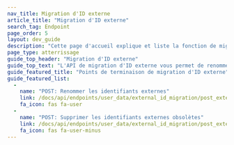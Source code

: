 ```yaml
---
nav_title: Migration d'ID externe
article_title: "Migration d'ID externe"
search_tag: Endpoint
page_order: 5
layout: dev_guide
description: "Cette page d'accueil explique et liste la fonction de migration des identifiants externes de Braze."
page_type: atterrissage
guide_top_header: "Migration d'ID externe"
guide_top_text: "L'API de migration d'ID externe vous permet de renommer les identifiants externes existants (création d'un nouvel ID primaire et dépréciation de l'ID existant) et de supprimer la post-migration des identifiants obsolètes. <br><br> Nous avons conçu cette solution pour permettre de multiples identifiants externes afin de supporter une période de migration dans laquelle les anciennes versions de vos applications encore dans le sauvage qui utilisent le schéma de nommage d'ID externe précédent ne se casseront pas. Nous vous recommandons fortement de supprimer les identifiants externes obsolètes une fois que votre ancien schéma de nommage n'est plus utilisé."
guide_featured_title: "Points de terminaison de migration d'ID externe"
guide_featured_list:
  - 
    name: "POST: Renommer les identifiants externes"
    link: /docs/api/endpoints/user_data/external_id_migration/post_external_ids_rename/
    fa_icon: fas fa-user
  - 
    name: "POST: Supprimer les identifiants externes obsolètes"
    link: /docs/api/endpoints/user_data/external_id_migration/post_external_ids_remove/
    fa_icon: fas fa-user-minus
---
```



